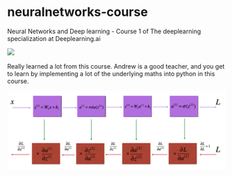 
# neuralnetworks-course
Neural Networks and Deep learning - Course 1 of The deeplearning specialization at Deeplearning.ai


![](https://d3njjcbhbojbot.cloudfront.net/api/utilities/v1/imageproxy/https://coursera-course-photos.s3.amazonaws.com/b0/279370104d11e8822ac99a970c5b43/CarouselAds_DL_Neural.png?auto=format%2Ccompress&dpr=1)

Really learned a lot from this course.
Andrew is a good teacher, and you get to learn by implementing a lot of the underlying maths into python in this course.


![](backpropagation.png)
